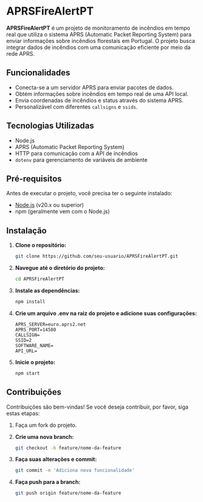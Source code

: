 # APRSFireAlertPT

**APRSFireAlertPT** é um projeto de monitoramento de incêndios em tempo real que utiliza o sistema APRS (Automatic Packet Reporting System) para enviar informações sobre incêndios florestais em Portugal. O projeto busca integrar dados de incêndios com uma comunicação eficiente por meio da rede APRS.

## Funcionalidades

- Conecta-se a um servidor APRS para enviar pacotes de dados.
- Obtém informações sobre incêndios em tempo real de uma API local.
- Envia coordenadas de incêndios e status através do sistema APRS.
- Personalizável com diferentes `callsigns` e `ssids`.

## Tecnologias Utilizadas

- Node.js
- APRS (Automatic Packet Reporting System)
- HTTP para comunicação com a API de incêndios
- `dotenv` para gerenciamento de variáveis de ambiente

## Pré-requisitos

Antes de executar o projeto, você precisa ter o seguinte instalado:

- [Node.js](https://nodejs.org/) (v20.x ou superior)
- npm (geralmente vem com o Node.js)

## Instalação

1. **Clone o repositório:**

   ```bash
   git clone https://github.com/seu-usuario/APRSFireAlertPT.git

2. **Navegue até o diretório do projeto:**

   ```bash
   cd APRSFireAlertPT

3. **Instale as dependências:**

   ```bash
   npm install

4. **Crie um arquivo .env na raiz do projeto e adicione suas configurações:**

   ```plaintext
   APRS_SERVER=euro.aprs2.net
   APRS_PORT=14580
   CALLSIGN=
   SSID=2
   SOFTWARE_NAME=
   API_URL=

5. **Inicie o projeto:**

   ```bash
   npm start

## Contribuições

Contribuições são bem-vindas! Se você deseja contribuir, por favor, siga estas etapas:

1. Faça um fork do projeto.

2. **Crie uma nova branch:**

   ```bash
   git checkout -b feature/nome-da-feature

3. **Faça suas alterações e commit:**

   ```bash
   git commit -m 'Adiciona nova funcionalidade'

4. **Faça push para a branch:**

   ```bash
   git push origin feature/nome-da-feature
